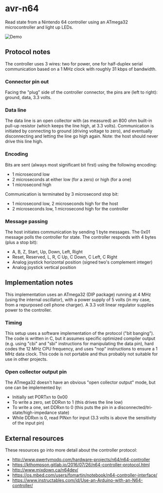 # avr-n64

Read state from a Nintendo 64 controller using an ATmega32 microcontroller and light up LEDs.

![Demo](../data/demo.gif)

## Protocol notes
The controller uses 3 wires: two for power, one for half-duplex serial communication based on a 1 MHz clock with roughly 31 kbps of bandwidth.

### Connector pin out
Facing the "plug" side of the controller connector, the pins are (left to right): ground, data, 3.3 volts.

### Data line
The data line is an open collector with (as measured) an 800 ohm built-in pull-up resistor (which keeps the line high, at 3.3 volts). Communication is initiated by connecting to ground (driving voltage to zero), and eventually disconnecting and letting the line go high again. Note: the host should never drive this line high.

### Encoding
Bits are sent (always most significant bit first) using the following encoding:

* 1 microsecond low
* 2 microseconds at either low (for a zero) or high (for a one)
* 1 microsecond high

Communication is terminated by 3 microsecond stop bit:

* 1 microsecond low, 2 microseconds high for the host
* 2 microseconds low, 1 microsecond high for the controller

### Message passing
The host initiates communication by sending 1 byte messages. The 0x01 message polls the controller for state. The controller responds with 4 bytes (plus a stop bit):

* A, B, Z, Start, Up, Down, Left, Right
* Reset, Reserved, L, R, C Up, C Down, C Left, C Right
* Analog joystick horizontal position (signed two's complement integer)
* Analog joystick vertical position

## Implementation notes
This implementation uses an ATmega32 (DIP package) running at 4 MHz (using the internal oscillator), with a power supply of 5 volts (in my case, from a repurposed cell phone charger). A 3.3 volt linear regulator supplies power to the controller.

### Timing
This setup uses a software implementation of the protocol ("bit banging"). The code is written in C, but it assumes specific optimized compiler output (e.g. using "cbi" and "sbi" instructions for manipulating the data pin), hard codes the 12 MHz CPU frequency, and uses "nop" instructions to ensure a 1 MHz data clock. This code is not portable and thus probably not suitable for use in other projects.

### Open collector output pin
The ATmega32 doesn't have an obvious "open collector output" mode, but one can be implemented by:

* Initially set PORTxn to 0x00
* To write a zero, set DDRxn to 1 (this drives the line low)
* To write a one, set DDRxn to 0 (this puts the pin in a disconnected/tri-state/high-impedance state)
* While DDRxn is 0, read PINxn for input (3.3 volts is above the sensitivity of the input pin)

## External resources
These resources go into more detail about the controller protocol:

- http://www.qwertymodo.com/hardware-projects/n64/n64-controller
- https://kthompson.gitlab.io/2016/07/26/n64-controller-protocol.html
- http://www.mixdown.ca/n64dev/
- https://os.mbed.com/users/fomartin/notebook/n64-controller-interface/
- https://www.instructables.com/id/Use-an-Arduino-with-an-N64-controller/
